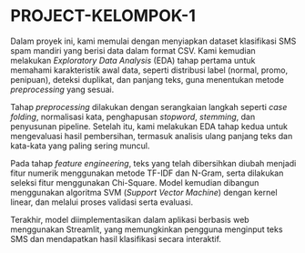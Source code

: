 # PROJECT-KELOMPOK-1
Dalam proyek ini, kami memulai dengan menyiapkan dataset klasifikasi SMS spam mandiri yang berisi data dalam format CSV. Kami kemudian melakukan *Exploratory Data Analysis* (EDA) tahap pertama untuk memahami karakteristik awal data, seperti distribusi label (normal, promo, penipuan), deteksi duplikat, dan panjang teks, guna menentukan metode *preprocessing* yang sesuai.

Tahap *preprocessing* dilakukan dengan serangkaian langkah seperti *case folding*, normalisasi kata, penghapusan *stopword*, *stemming*, dan penyusunan pipeline. Setelah itu, kami melakukan EDA tahap kedua untuk mengevaluasi hasil pembersihan, termasuk analisis ulang panjang teks dan kata-kata yang paling sering muncul.

Pada tahap *feature engineering*, teks yang telah dibersihkan diubah menjadi fitur numerik menggunakan metode TF-IDF dan N-Gram, serta dilakukan seleksi fitur menggunakan Chi-Square. Model kemudian dibangun menggunakan algoritma SVM (*Support Vector Machine*) dengan kernel linear, dan melalui proses validasi serta evaluasi.

Terakhir, model diimplementasikan dalam aplikasi berbasis web menggunakan Streamlit, yang memungkinkan pengguna menginput teks SMS dan mendapatkan hasil klasifikasi secara interaktif.
